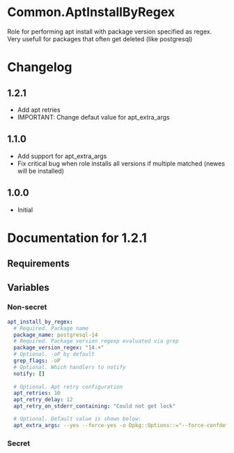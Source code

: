 # Common.AptInstallByRegex

Role for performing apt install with package version specified as regex. Very usefull for packages that often get deleted (like postgresql)

# Changelog

## 1.2.1

- Add apt retries
- IMPORTANT: Change defaut value for apt_extra_args

## 1.1.0

- Add support for apt_extra_args
- Fix critical bug when role installs all versions if multiple matched (newes will be installed)

## 1.0.0

- Initial

# Documentation for 1.2.1

## Requirements

## Variables

### Non-secret

```yaml
apt_install_by_regex:
  # Required. Package name
  package_name: postgresql-14
  # Required. Package version regexp evaluated via grep
  package_version_regex: "14.+"
  # Optional. -oP by default
  grep_flags: -oP
  # Optional. Which handlers to notify
  notify: []
  
  # Optional. Apt retry configuration
  apt_retries: 10
  apt_retry_delay: 12
  apt_retry_on_stderr_containing: "Could not get lock"

  # Optional. Default value is shown below:
  apt_extra_args: --yes --force-yes -o Dpkg::Options::="--force-confdef" -o Dpkg::Options::="--force-confold"

```  

### Secret

```yaml

```